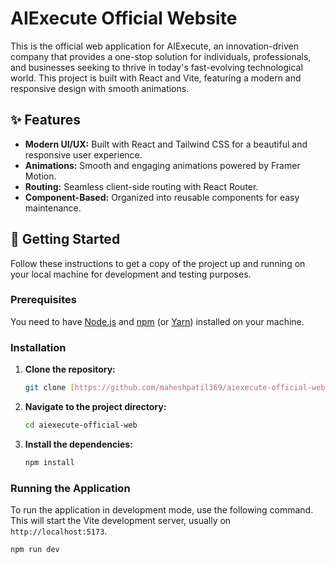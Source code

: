 # AIExecute Official Website

This is the official web application for AIExecute, an innovation-driven company that provides a one-stop solution for individuals, professionals, and businesses seeking to thrive in today's fast-evolving technological world. This project is built with React and Vite, featuring a modern and responsive design with smooth animations.

## ✨ Features

- **Modern UI/UX:** Built with React and Tailwind CSS for a beautiful and responsive user experience.
- **Animations:** Smooth and engaging animations powered by Framer Motion.
- **Routing:** Seamless client-side routing with React Router.
- **Component-Based:** Organized into reusable components for easy maintenance.

## 🚀 Getting Started

Follow these instructions to get a copy of the project up and running on your local machine for development and testing purposes.

### Prerequisites

You need to have [Node.js](https://nodejs.org/en/) and [npm](https://www.npmjs.com/) (or [Yarn](https://yarnpkg.com/)) installed on your machine.

### Installation

1.  **Clone the repository:**
    ```sh
    git clone [https://github.com/maheshpatil369/aiexecute-official-web.git](https://github.com/AIExecute-Solutions/AIExecute-Website.git)
    ```
2.  **Navigate to the project directory:**
    ```sh
    cd aiexecute-official-web
    ```
3.  **Install the dependencies:**
    ```sh
    npm install
    ```

### Running the Application

To run the application in development mode, use the following command. This will start the Vite development server, usually on `http://localhost:5173`.

```sh
npm run dev